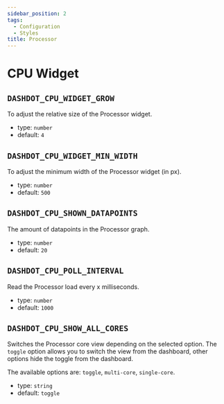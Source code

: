 ```yaml
---
sidebar_position: 2
tags:
  - Configuration
  - Styles
title: Processor
---
```


<!-- markdownlint-disable -->

# CPU Widget

<!-- markdownlint-enable -->

## `DASHDOT_CPU_WIDGET_GROW`

To adjust the relative size of the Processor widget.

- type: `number`
- default: `4`

## `DASHDOT_CPU_WIDGET_MIN_WIDTH`

To adjust the minimum width of the Processor widget (in px).

- type: `number`
- default: `500`

## `DASHDOT_CPU_SHOWN_DATAPOINTS`

The amount of datapoints in the Processor graph.

- type: `number`
- default: `20`

## `DASHDOT_CPU_POLL_INTERVAL`

Read the Processor load every x milliseconds.

- type: `number`
- default: `1000`

## `DASHDOT_CPU_SHOW_ALL_CORES`

Switches the Processor core view depending on the selected option. The `toggle` option allows you to switch the view from the dashboard, other options hide the toggle from the dashboard.   

The available options are: `toggle`, `multi-core`, `single-core`.

- type: `string`
- default: `toggle`
